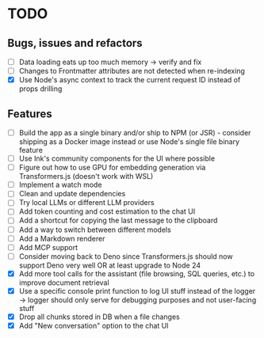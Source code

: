 # TODO

## Bugs, issues and refactors

- [ ] Data loading eats up too much memory -> verify and fix
- [ ] Changes to Frontmatter attributes are not detected when re-indexing
- [x] Use Node's async context to track the current request ID instead of props drilling

## Features

- [ ] Build the app as a single binary and/or ship to NPM (or JSR) - consider shipping as a Docker image instead or use Node's single file binary feature
- [ ] Use Ink's community components for the UI where possible
- [ ] Figure out how to use GPU for embedding generation via Transformers.js (doesn't work with WSL)
- [ ] Implement a watch mode
- [ ] Clean and update dependencies
- [ ] Try local LLMs or different LLM providers
- [ ] Add token counting and cost estimation to the chat UI
- [ ] Add a shortcut for copying the last message to the clipboard
- [ ] Add a way to switch between different models
- [ ] Add a Markdown renderer
- [ ] Add MCP support
- [ ] Consider moving back to Deno since Transformers.js should now support Deno very well OR at least upgrade to Node 24
- [x] Add more tool calls for the assistant (file browsing, SQL queries, etc.) to improve document retrieval
- [x] Use a specific console print function to log UI stuff instead of the logger -> logger should only serve for debugging purposes and not user-facing stuff
- [x] Drop all chunks stored in DB when a file changes
- [x] Add "New conversation" option to the chat UI